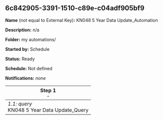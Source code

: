 ## 6c842905-3391-1510-c89e-c04adf905bf9

**Name** (not equal to External Key)**:** KN048 5 Year Data Update_Automation

**Description:** n/a

**Folder:** my automations/

**Started by:** Schedule

**Status:** Ready

**Schedule:** Not defined

**Notifications:** _none_


| Step 1<br>_<small>-</small>_ |
| --- |
| _1.1: query_<br>KN048 5 Year Data Update_Query |

